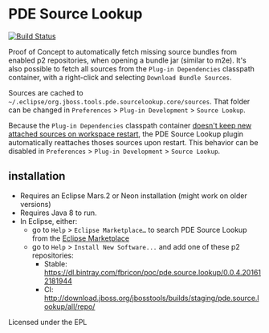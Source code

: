 # PDE Source Lookup

[![Build Status](https://travis-ci.org/fbricon/pde.source.lookup.svg?branch=master)](https://travis-ci.org/fbricon/pde.source.lookup)

Proof of Concept to automatically fetch missing source bundles from enabled p2 repositories, when opening a bundle jar (similar to m2e).
It's also possible to fetch all sources from the `Plug-in Dependencies` classpath container, with a right-click and selecting `Download Bundle Sources`. 

Sources are cached to `~/.eclipse/org.jboss.tools.pde.sourcelookup.core/sources`. That folder can be changed in `Preferences` > `Plug-in Development` > `Source Lookup`.

Because the `Plug-in Dependencies` classpath container [doesn't keep new attached sources on workspace restart](https://bugs.eclipse.org/bugs/show_bug.cgi?id=492204), 
the PDE Source Lookup plugin automatically reattaches thoses sources upon restart.
This behavior can be disabled in `Preferences` > `Plug-in Development` > `Source Lookup`.

## installation
- Requires an Eclipse Mars.2 or Neon installation (might work on older versions)
- Requires Java 8 to run. 
- In Eclipse, either:
  - go to `Help` > `Eclipse Marketplace…` to search PDE Source Lookup from the [Eclipse Marketplace](https://marketplace.eclipse.org/content/pde-source-lookup)
  - go to `Help` > `Install New Software...` and add one of these p2 repositories:
      - Stable: https://dl.bintray.com/fbricon/poc/pde.source.lookup/0.0.4.201612181944
      - CI: http://download.jboss.org/jbosstools/builds/staging/pde.source.lookup/all/repo/


Licensed under the EPL
